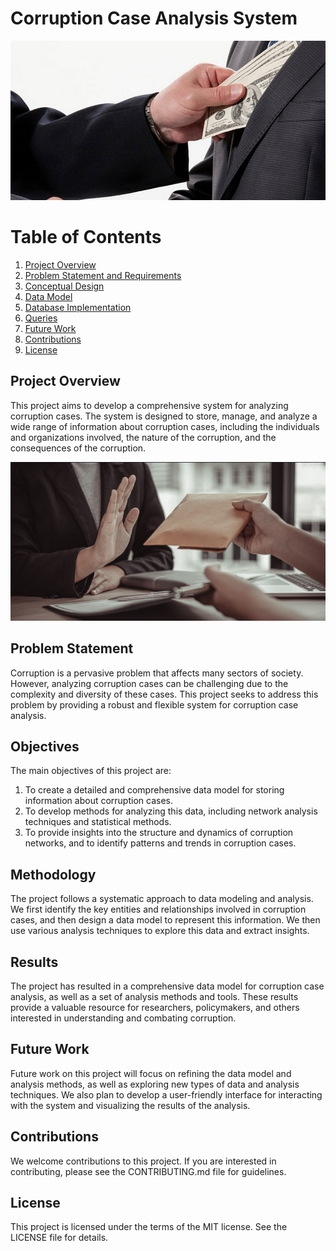 # Corruption Case Analysis System

![analyzing corruption cases](content/corruption.jpg)

# Table of Contents

1. [Project Overview](#project-overview)
2. [Problem Statement and Requirements](content/ProblemStatementAndRequirements.md)
3. [Conceptual Design](content/ConceptualDesign.md)
4. [Data Model](content/DataModelDetail.md)
5. [Database Implementation](content/SQL_DDL_commands)
6. [Queries](content/SQL_SELECT_commands.md)
7. [Future Work](#future-work)
8. [Contributions](#Contributions)
9. [License](#license)

## Project Overview

This project aims to develop a comprehensive system for analyzing corruption cases. The system is designed to store, manage, and analyze a wide range of information about corruption cases, including the individuals and organizations involved, the nature of the corruption, and the consequences of the corruption.

![analyzing corruption cases](content/corruption.png)

## Problem Statement

Corruption is a pervasive problem that affects many sectors of society. However, analyzing corruption cases can be challenging due to the complexity and diversity of these cases. This project seeks to address this problem by providing a robust and flexible system for corruption case analysis.

## Objectives

The main objectives of this project are:

1. To create a detailed and comprehensive data model for storing information about corruption cases.
2. To develop methods for analyzing this data, including network analysis techniques and statistical methods.
3. To provide insights into the structure and dynamics of corruption networks, and to identify patterns and trends in corruption cases.

## Methodology

The project follows a systematic approach to data modeling and analysis. We first identify the key entities and relationships involved in corruption cases, and then design a data model to represent this information. We then use various analysis techniques to explore this data and extract insights.

## Results

The project has resulted in a comprehensive data model for corruption case analysis, as well as a set of analysis methods and tools. These results provide a valuable resource for researchers, policymakers, and others interested in understanding and combating corruption.

## Future Work

Future work on this project will focus on refining the data model and analysis methods, as well as exploring new types of data and analysis techniques. We also plan to develop a user-friendly interface for interacting with the system and visualizing the results of the analysis.

## Contributions

We welcome contributions to this project. If you are interested in contributing, please see the CONTRIBUTING.md file for guidelines.

## License

This project is licensed under the terms of the MIT license. See the LICENSE file for details.

